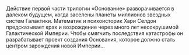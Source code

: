<!--2024-05-04 15:14:28-->
Действие первой части трилогии «Основание» разворачивается в далеком будущем, когда заселены планеты миллионов звездных систем Галактики. Математик и психоисторик Хари Селдон предсказывает крах и возрождение через много лет несокрушимой Галактической Империи. Чтобы смягчить последствия катастрофы он разрабатывает проект создания Основания, которое должно стать центром зарождения новой Империи…